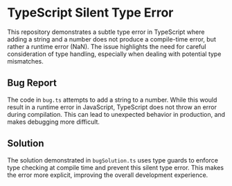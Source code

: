 # TypeScript Silent Type Error

This repository demonstrates a subtle type error in TypeScript where adding a string and a number does not produce a compile-time error, but rather a runtime error (NaN).  The issue highlights the need for careful consideration of type handling, especially when dealing with potential type mismatches.

## Bug Report

The code in `bug.ts` attempts to add a string to a number.  While this would result in a runtime error in JavaScript, TypeScript does not throw an error during compilation.  This can lead to unexpected behavior in production, and makes debugging more difficult. 

## Solution

The solution demonstrated in `bugSolution.ts` uses type guards to enforce type checking at compile time and prevent this silent type error. This makes the error more explicit, improving the overall development experience.